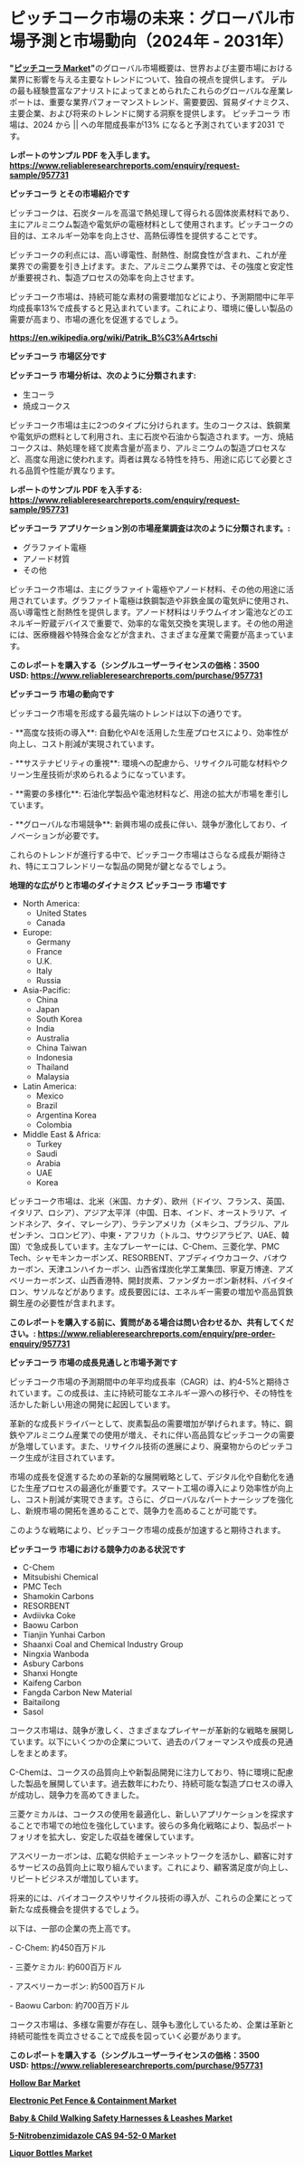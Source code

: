 <p><h1>ピッチコーク市場の未来：グローバル市場予測と市場動向（2024年 - 2031年）</h1></p><p><strong>"<a href="https://www.reliableresearchreports.com/pitch-coke-r957731?utm_campaign=107&utm_medium=6&utm_source=Github&utm_content=ia&utm_term=28092024&utm_id=pitch-coke">ピッチコーラ Market</a>"</strong>のグローバル市場概要は、世界および主要市場における業界に影響を与える主要なトレンドについて、独自の視点を提供します。 デルの最も経験豊富なアナリストによってまとめられたこれらのグローバルな産業レポートは、重要な業界パフォーマンストレンド、需要要因、貿易ダイナミクス、主要企業、および将来のトレンドに関する洞察を提供します。 ピッチコーラ 市場は、2024 から || への年間成長率が13% になると予測されています2031 です。</p>
<p><strong>レポートのサンプル PDF を入手します。</strong><strong><a href="https://www.reliableresearchreports.com/enquiry/request-sample/957731?utm_campaign=107&utm_medium=6&utm_source=Github&utm_content=ia&utm_term=28092024&utm_id=pitch-coke">https://www.reliableresearchreports.com/enquiry/request-sample/957731</a></strong></p>
<p><strong>ピッチコーラ とその市場紹介です</strong></p>
<p><p>ピッチコークは、石炭タールを高温で熱処理して得られる固体炭素材料であり、主にアルミニウム製造や電気炉の電極材料として使用されます。ピッチコークの目的は、エネルギー効率を向上させ、高熱伝導性を提供することです。  </p><p>ピッチコークの利点には、高い導電性、耐熱性、耐腐食性が含まれ、これが産業界での需要を引き上げます。また、アルミニウム業界では、その強度と安定性が重要視され、製造プロセスの効率を向上させます。  </p><p>ピッチコーク市場は、持続可能な素材の需要増加などにより、予測期間中に年平均成長率13%で成長すると見込まれています。これにより、環境に優しい製品の需要が高まり、市場の進化を促進するでしょう。</p><a href="https://en.wikipedia.org/wiki/Patrik_B%C3%A4rtschi?utm_campaign=107&utm_medium=6&utm_source=Github&utm_content=ia&utm_term=28092024&utm_id=pitch-coke"></a></p>
<p><strong><a href="https://en.wikipedia.org/wiki/Patrik_B%C3%A4rtschi?utm_campaign=107&utm_medium=6&utm_source=Github&utm_content=ia&utm_term=28092024&utm_id=pitch-coke">https://en.wikipedia.org/wiki/Patrik_B%C3%A4rtschi</a></strong></p>
<p><strong>ピッチコーラ&nbsp;市場区分です</strong><strong></strong></p>
<p><strong>ピッチコーラ 市場分析は、次のように分類されます:</strong>&nbsp;</p>
<p><ul><li>生コーラ</li><li>焼成コークス</li></ul></p>
<p><p>ピッチコーク市場は主に2つのタイプに分けられます。生のコークスは、鉄鋼業や電気炉の燃料として利用され、主に石炭や石油から製造されます。一方、焼結コークスは、熱処理を経て炭素含量が高まり、アルミニウムの製造プロセスなど、高度な用途に使われます。両者は異なる特性を持ち、用途に応じて必要とされる品質や性能が異なります。</p></p>
<p><strong>レポートのサンプル PDF を入手する: <a href="https://www.reliableresearchreports.com/enquiry/request-sample/957731?utm_campaign=107&utm_medium=6&utm_source=Github&utm_content=ia&utm_term=28092024&utm_id=pitch-coke">https://www.reliableresearchreports.com/enquiry/request-sample/957731</a></strong></p>
<p><strong> ピッチコーラ アプリケーション別の市場産業調査は次のように分類されます。:</strong></p>
<p><ul><li>グラファイト電極</li><li>アノード材質</li><li>その他</li></ul></p>
<p><p>ピッチコーク市場は、主にグラファイト電極やアノード材料、その他の用途に活用されています。グラファイト電極は鉄鋼製造や非鉄金属の電気炉に使用され、高い導電性と耐熱性を提供します。アノード材料はリチウムイオン電池などのエネルギー貯蔵デバイスで重要で、効率的な電気交換を実現します。その他の用途には、医療機器や特殊合金などが含まれ、さまざまな産業で需要が高まっています。</p></p>
<p><strong>このレポートを購入する（シングルユーザーライセンスの価格：3500 USD:</strong><strong>&nbsp;<a href="https://www.reliableresearchreports.com/purchase/957731?utm_campaign=107&utm_medium=6&utm_source=Github&utm_content=ia&utm_term=28092024&utm_id=pitch-coke">https://www.reliableresearchreports.com/purchase/957731</a></strong></p>
<p><strong>ピッチコーラ 市場の動向です</strong></p>
<p><p>ピッチコーク市場を形成する最先端のトレンドは以下の通りです。</p><p>- **高度な技術の導入**: 自動化やAIを活用した生産プロセスにより、効率性が向上し、コスト削減が実現されています。</p><p>  </p><p>- **サステナビリティの重視**: 環境への配慮から、リサイクル可能な材料やクリーン生産技術が求められるようになっています。</p><p>  </p><p>- **需要の多様化**: 石油化学製品や電池材料など、用途の拡大が市場を牽引しています。</p><p>  </p><p>- **グローバルな市場競争**: 新興市場の成長に伴い、競争が激化しており、イノベーションが必要です。</p><p>これらのトレンドが進行する中で、ピッチコーク市場はさらなる成長が期待され、特にエコフレンドリーな製品の開発が鍵となるでしょう。</p></p>
<p><strong>地理的な広がりと市場のダイナミクス ピッチコーラ 市場です</strong></p>
<p><ul>
    <li>
        North America:
        <ul>
            <li>United States</li>
            <li>Canada</li>
        </ul>
    </li>
    <li>
        Europe:
        <ul>
            <li>Germany</li>
            <li>France</li>
            <li>U.K.</li>
            <li>Italy</li>
            <li>Russia</li>
        </ul>
    </li>
    <li>
        Asia-Pacific:
        <ul>
            <li>China</li>
            <li>Japan</li>
            <li>South Korea</li>
            <li>India</li>
            <li>Australia</li>
            <li>China Taiwan</li>
            <li>Indonesia</li>
            <li>Thailand</li>
            <li>Malaysia</li>
        </ul>
    </li>
    <li>
        Latin America:
        <ul>
            <li>Mexico</li>
            <li>Brazil</li>
            <li>Argentina Korea</li>
            <li>Colombia</li>
        </ul>
    </li>
    <li>
        Middle East & Africa:
        <ul>
            <li>Turkey</li>
            <li>Saudi</li>
            <li>Arabia</li>
            <li>UAE</li>
            <li>Korea</li>
        </ul>
    </li>
    </ul></p>
<p><p>ピッチコーク市場は、北米（米国、カナダ）、欧州（ドイツ、フランス、英国、イタリア、ロシア）、アジア太平洋（中国、日本、インド、オーストラリア、インドネシア、タイ、マレーシア）、ラテンアメリカ（メキシコ、ブラジル、アルゼンチン、コロンビア）、中東・アフリカ（トルコ、サウジアラビア、UAE、韓国）で急成長しています。主なプレーヤーには、C-Chem、三菱化学、PMC Tech、シャモキンカーボンズ、RESORBENT、アブディイウカコーク、バオウカーボン、天津ユンハイカーボン、山西省煤炭化学工業集団、寧夏万博達、アズベリーカーボンズ、山西香港特、開封炭素、ファンダカーボン新材料、バイタイロン、サソルなどがあります。成長要因には、エネルギー需要の増加や高品質鉄鋼生産の必要性が含まれます。</p></p>
<p><strong>このレポートを購入する前に、質問がある場合は問い合わせるか、共有してください。:&nbsp;<a href="https://www.reliableresearchreports.com/enquiry/pre-order-enquiry/957731?utm_campaign=107&utm_medium=6&utm_source=Github&utm_content=ia&utm_term=28092024&utm_id=pitch-coke">https://www.reliableresearchreports.com/enquiry/pre-order-enquiry/957731</a></strong></p>
<p><strong>ピッチコーラ 市場の成長見通しと市場予測です</strong></p>
<p><p>ピッチコーク市場の予測期間中の年平均成長率（CAGR）は、約4-5%と期待されています。この成長は、主に持続可能なエネルギー源への移行や、その特性を活かした新しい用途の開発に起因しています。</p><p>革新的な成長ドライバーとして、炭素製品の需要増加が挙げられます。特に、鋼鉄やアルミニウム産業での使用が増え、それに伴い高品質なピッチコークの需要が急増しています。また、リサイクル技術の進展により、廃棄物からのピッチコーク生成が注目されています。</p><p>市場の成長を促進するための革新的な展開戦略として、デジタル化や自動化を通じた生産プロセスの最適化が重要です。スマート工場の導入により効率性が向上し、コスト削減が実現できます。さらに、グローバルなパートナーシップを強化し、新規市場の開拓を進めることで、競争力を高めることが可能です。</p><p>このような戦略により、ピッチコーク市場の成長が加速すると期待されます。</p></p>
<p><strong>ピッチコーラ 市場における競争力のある状況です</strong></p>
<p><ul><li>C-Chem</li><li>Mitsubishi Chemical</li><li>PMC Tech</li><li>Shamokin Carbons</li><li>RESORBENT</li><li>Avdiivka Coke</li><li>Baowu Carbon</li><li>Tianjin Yunhai Carbon</li><li>Shaanxi Coal and Chemical Industry Group</li><li>Ningxia Wanboda</li><li>Asbury Carbons</li><li>Shanxi Hongte</li><li>Kaifeng Carbon</li><li>Fangda Carbon New Material</li><li>Baitailong</li><li>Sasol</li></ul></p>
<p><p>コークス市場は、競争が激しく、さまざまなプレイヤーが革新的な戦略を展開しています。以下にいくつかの企業について、過去のパフォーマンスや成長の見通しをまとめます。</p><p>C-Chemは、コークスの品質向上や新製品開発に注力しており、特に環境に配慮した製品を展開しています。過去数年にわたり、持続可能な製造プロセスの導入が成功し、競争力を高めてきました。</p><p>三菱ケミカルは、コークスの使用を最適化し、新しいアプリケーションを探求することで市場での地位を強化しています。彼らの多角化戦略により、製品ポートフォリオを拡大し、安定した収益を確保しています。</p><p>アスベリーカーボンは、広範な供給チェーンネットワークを活かし、顧客に対するサービスの品質向上に取り組んでいます。これにより、顧客満足度が向上し、リピートビジネスが増加しています。</p><p>将来的には、バイオコークスやリサイクル技術の導入が、これらの企業にとって新たな成長機会を提供するでしょう。</p><p>以下は、一部の企業の売上高です。</p><p>- C-Chem: 約450百万ドル</p><p>- 三菱ケミカル: 約600百万ドル</p><p>- アスベリーカーボン: 約500百万ドル</p><p>- Baowu Carbon: 約700百万ドル</p><p>コークス市場は、多様な需要が存在し、競争も激化しているため、企業は革新と持続可能性を両立させることで成長を図っていく必要があります。</p></p>
<p><strong>このレポートを購入する（シングルユーザーライセンスの価格：3500 USD:</strong>&nbsp;<strong><a href="https://www.reliableresearchreports.com/purchase/957731?utm_campaign=107&utm_medium=6&utm_source=Github&utm_content=ia&utm_term=28092024&utm_id=pitch-coke">https://www.reliableresearchreports.com/purchase/957731</a></strong></p>
<p><strong><p><a href="https://www.linkedin.com/pulse/market-trends-global-hollow-bar-forecast-analysis-2024-2031-oo8sc?utm_campaign=107&utm_medium=6&utm_source=Github&utm_content=ia&utm_term=28092024&utm_id=pitch-coke">Hollow Bar Market</a></p><p><a href="https://issuu.com/reportprime-2/docs/electronic-pet-fence-containment-ma_1c0e1423832709?utm_campaign=107&utm_medium=6&utm_source=Github&utm_content=ia&utm_term=28092024&utm_id=pitch-coke">Electronic Pet Fence & Containment Market</a></p><p><a href="https://issuu.com/reportprime-2/docs/baby-child-walking-safety-harnesses_2f11cac3775deb?utm_campaign=107&utm_medium=6&utm_source=Github&utm_content=ia&utm_term=28092024&utm_id=pitch-coke">Baby & Child Walking Safety Harnesses & Leashes Market</a></p><p><a href="https://github.com/RoseBoyd475/Market-Research-Report-List-1/blob/main/5-nitrobenzimidazole-cas-94-52-0-market.md?utm_campaign=107&utm_medium=6&utm_source=Github&utm_content=ia&utm_term=28092024&utm_id=pitch-coke">5-Nitrobenzimidazole CAS 94-52-0 Market</a></p><p><a href="https://www.linkedin.com/pulse/liquor-bottles-market-forecast-global-trends-analysis-from-2024-g7ijc?utm_campaign=107&utm_medium=6&utm_source=Github&utm_content=ia&utm_term=28092024&utm_id=pitch-coke">Liquor Bottles Market</a></p></strong></p>